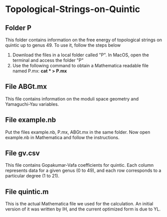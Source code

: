 # Topological-Strings-on-Quintic

## Folder P
This folder contains information on the free energy of topological strings on quintic up to genus 49. To use it, follow the steps below
  1. Download the files in a local folder called "P". In MacOS, open the terminal and access the folder "P"
  2. Use the following command to obtain a Mathematica readable file named P.mx: **cat * > P.mx**

## File ABGt.mx
This file contains information on the moduli space geometry and Yamaguchi-Yau  variables.

## File example.nb
Put the files example.nb, P.mx, ABGt.mx in the same folder. Now open example.nb in Mathematica and follow the instructions.

## File gv.csv
This file contains Gopakumar-Vafa coefficients for quintic. Each column represents data for a given genus (0 to 49), and each row corresponds to a particular degree (1 to 21).

## File quintic.m
This is the actual Mathematica file we used for the calculation. An initial version of it was written by IH, and the current optimized form is due to YL.
